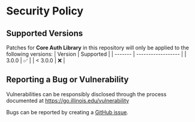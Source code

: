 # Security Policy

## Supported Versions
Patches for **Core Auth Library** in this repository will only be applied to the following versions:
| Version | Supported          |
| ------- | ------------------ |
| 3.0.0   | :white_check_mark: |
| < 3.0.0 | :x:                |

## Reporting a Bug or Vulnerability

Vulnerabilities can be responsibly disclosed through the process
 documented at https://go.illinois.edu/vulnerability

Bugs can be reported by creating a [GitHub issue](https://github.com/rokwire/core-auth-library-go/issues/new?assignees=&labels=bug&template=bug_report.md&title=%5BBUG%5D+).
